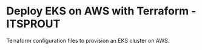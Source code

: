 # Deploy EKS on AWS with Terraform - ITSPROUT

Terraform configuration files to provision an EKS cluster on AWS.
